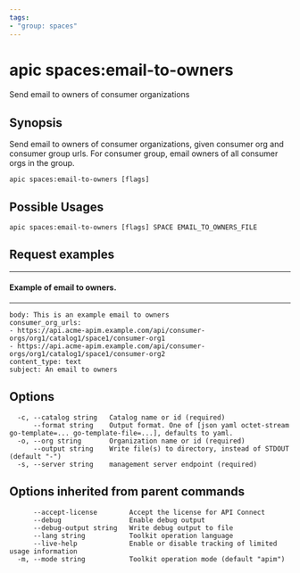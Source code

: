 ```yaml
---
tags:
- "group: spaces"
---
```

# apic spaces:email-to-owners

Send email to owners of consumer organizations

## Synopsis

Send email to owners of consumer organizations, given consumer org and consumer group urls. For consumer group, email owners of all consumer orgs in the group.

```
apic spaces:email-to-owners [flags]
```

## Possible Usages

```
apic spaces:email-to-owners [flags] SPACE EMAIL_TO_OWNERS_FILE
```

## Request examples

--------------------------------
#### Example of email to owners.
--------------------------------

```
body: This is an example email to owners
consumer_org_urls:
- https://api.acme-apim.example.com/api/consumer-orgs/org1/catalog1/space1/consumer-org1
- https://api.acme-apim.example.com/api/consumer-orgs/org1/catalog1/space1/consumer-org2
content_type: text
subject: An email to owners
```

## Options

```
  -c, --catalog string   Catalog name or id (required)
      --format string    Output format. One of [json yaml octet-stream go-template=... go-template-file=...], defaults to yaml.
  -o, --org string       Organization name or id (required)
      --output string    Write file(s) to directory, instead of STDOUT (default "-")
  -s, --server string    management server endpoint (required)
```

## Options inherited from parent commands

```
      --accept-license        Accept the license for API Connect
      --debug                 Enable debug output
      --debug-output string   Write debug output to file
      --lang string           Toolkit operation language
      --live-help             Enable or disable tracking of limited usage information
  -m, --mode string           Toolkit operation mode (default "apim")
```
